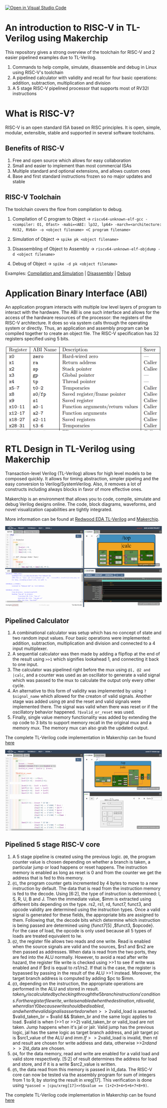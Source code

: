 [![Open in Visual Studio Code](https://classroom.github.com/assets/open-in-vscode-f059dc9a6f8d3a56e377f745f24479a46679e63a5d9fe6f495e02850cd0d8118.svg)](https://classroom.github.com/online_ide?assignment_repo_id=5468091&assignment_repo_type=AssignmentRepo)

# An introduction to RISC-V in TL-Verilog using Makerchip

This repository gives a strong overview of the toolchain for RISC-V and 2 easier pipelined examples due to TL-Verilog.

1. Commands to help compile, simulate, disassemble and debug in Linux using RISC-V's toolchain
2. A pipelined calculator with validity and recall for four basic operations: addition, subtraction, multiplication and division
3. A 5 stage RISC-V pipelined processor that supports most of RV32I instructions

# What is RISC-V?
RISC-V is an open standard ISA based on RISC principles. It is open, simple, modular, extensible, stable and supported in several software toolchains.

## Benefits of RISC-V
1. Free and open source which allows for easy collaboration
2. Small and easier to implement than most commercial ISAs
5. Multiple standard and optional extensions, and allows custom ones
4. Base and first standard instructions frozen so no major updates and stable

## RISC-V Toolchain 
The toolchain covers the flow from compilation to debug.

1. Compilation of C program to Object ->
`riscv64-unknown-elf-gcc -<compiler: O1, Ofast> -mabi=<ABI: lp32, lp64> -march=<architecture: RV32, RV64> -o <object filename> <C program filename>`

2. Simulation of Object ->
`spike pk <object filename>`

3. Disassembling of Object to Assembly ->
`riscv64-unknown-elf-objdump -d <object filename>`

4. Debug of Object ->
`spike -d pk <object filename>`



Examples: [Compilation and Simulation](https://github.com/RISCV-MYTH-WORKSHOP/riscv_myth_workshop_aug21-varghese-rahul-1/blob/master/Day2/compile_simulate.PNG) |
[Disassembly](https://github.com/RISCV-MYTH-WORKSHOP/riscv_myth_workshop_aug21-varghese-rahul-1/blob/master/Day2/disassemble.PNG) |
[Debug](https://github.com/RISCV-MYTH-WORKSHOP/riscv_myth_workshop_aug21-varghese-rahul-1/blob/master/Day2/debug.png)

# Application Binary Interface (ABI)

An application program interacts with multiple low level layers of program to interact with the hardware. The ABI is one such interface and allows for the access of the hardware resources of the processor: the registers of the RISC-V architecture. It does so via system calls through the operating system or directly. Thus, an application and assembly program can be compiled together to create an object file. The RISC-V specification has 32 registers specified using 5 bits.

![This is an image](https://github.com/RISCV-MYTH-WORKSHOP/riscv_myth_workshop_aug21-varghese-rahul-1/blob/master/Day2/ABI.PNG)

# RTL Design in TL-Verilog using Makerchip

Transaction-level Verilog (TL-Verilog) allows for high level models to be composed quickly. It allows for timing abstraction, simpler pipeling and the easy conversion to Verilog/SystemVerilog. Also, it removes a lot of constructs including always blocks in favor of more effective ones. 

Makerchip is an environment that allows you to code, compile, simulate and debug Verilog designs online. The code, block diagrams, waveforms, and novel visualization capabilities are tightly integrated.

More information can be found at [Redwood EDA TL-Verilog](https://www.redwoodeda.com/tl-verilog) and [Makerchip](https://www.makerchip.com/).

![This is an image](https://github.com/RISCV-MYTH-WORKSHOP/riscv_myth_workshop_aug21-varghese-rahul-1/blob/master/Day2/makerchip.PNG)

## Pipelined Calculator 

1. A combinational calculator was setup which has no concept of state and two random input values. Four basic operations were implemented: addition, subtraction, multiplication and division and connected to a 4 input multiplexer.
2. A sequential calculator was then made by adding a flipflop at the end of the result using `>>1` which signifies lookahead 1, and connecting it back to one input. 
3. The calculator was pipelined right before the mux using `@1, @2 and |calc`, and a counter was used as an oscillator to generate a valid signal which was passed to the mux to calculate the output only every other cycle. 
4. An alternative to this form of validity was implemented by using `?$signal_name` which allowed for the creaton of valid signals. Another stage was added using `@0` and the reset and valid signals were implemented there. The signal was valid when there was reset or if the oscillatory behavior happened. `?$valid_or_reset` was used. 
5. Finally, single value memory functionality was added by extending the op code to 3 bits to support memory recall in the original mux and a memory mux. The memory mux can also grab the updated output.

The complete TL-Verilog code implementation in Makerchip can be found [here](https://myth3.makerchip.com/sandbox/0XDfnhQOQ/0BghPjx#)

![This is an image](https://github.com/RISCV-MYTH-WORKSHOP/riscv_myth_workshop_aug21-varghese-rahul-1/blob/master/Day2/calculator.PNG)

## Pipelined 5 stage RISC-V core

1. A 5 stage pipeline is created using the previous logic. `@0`, the program counter value is chosen depending on whether a branch is taken, a particular jump or load happens or reset happens. The instruction memory is enabled as long as reset is 0 and from the counter we get the address that is fed to this memory.
2. `@1`, the program counter gets incremented by 4 bytes to move to a new instruction by default. The data that is read from the instruction memory is fed to the decode. Using [6:2], the type of instruction is determined: I, S, R, U, B and J. Then the immediate value, $imm is extracted using different bits depending on the type. rs2, rs1, rd, funct7, funct3, and opcode validity are determined using the instruction types. Once a valid signal is generated for these fields, the appropriate bits are assigned to them. Following that, the decode bits which determine which instruction is being passed are determined using {funct7[5] ,$funct3, $opcode}. For the case of load, the opcode is only used because all 5 types of loads are treated equivalent to lw. 
3. `@2`, the register file allows two reads and one write. Read is enabled when the source signals are valid and the sources, $rs1 and $rs2 are then passed as addresses. When data is read from the two ports, they are fed into the ALU normally. However, to avoid a read after write hazard, the register file write is checked using >>1 to see if write was enabled and if $rd is equal to $rs1/$rs2. If that is the case, the register is bypassed by passing in the result of the ALU >>1 instead. Moreover, the target branch address is computed by adding $pc to $imm.
4. `@3`, depending on the instruction, the appropriate operations are performed in the ALU and stored in result. $taken_br is calculated by checking through the 5 branch instructions' conditions. For the register file write, write is enabled when the destination, rd is valid, when rd isn't 0 because write should be disabled, and when the valid signal is asserted or when >>2$valid_load is asserted. $valid_taken_br = $valid && $taken_br and the same logic applies to load. $valid is when (>>1 or >>2) valid_taken_br or valid_load are not taken. Jump happens when it's jal or jalr. Valid jump has the previous logic, jal has the same logic as target branch address, and jalr target pc is $src1_value of the ALU and $imm. If >>2$valid_load is invalid, then rd and result are chosen for write address and data, otherwise >>2$rd and >>2$ld_data are chosen. 
5. `@4`, for the data memory, read and write are enabled for a valid load and valid store respectively. [5:2] of result determines the address for load and store, and if it is a write $src2_value is written. 
6. `@5`, the data read from this memory is passed in ld_data. The RISC-V core can now be tested via the assembly program for sum of integers from 1 to 9, by storing the result in xreg[17]. This verification is done using `*passed = |cpu/xreg[17]>>5$value == (1+2+3+4+5+6+7+8+9)`.

The complete TL-Verilog code implementation in Makerchip can be found [here](https://myth3.makerchip.com/sandbox/0XDfnhQOQ/0Q1hBOy)















